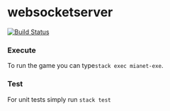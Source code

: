 # websocketserver
[![Build Status](https://travis-ci.org/ob-fun-ws17/studienarbeit-mianet.svg?branch=master)](https://travis-ci.org/ob-fun-ws17/studienarbeit-mianet)

### Execute
To run the game you can type```stack exec mianet-exe```.


### Test
For unit tests simply run ```stack test```
